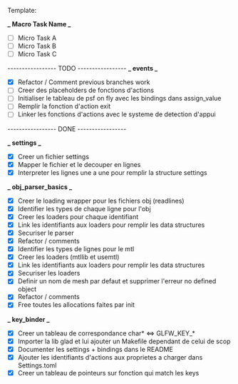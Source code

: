 Template:

**_ Macro Task Name _**

- [ ] Micro Task A 
- [ ] Micro Task B
- [ ] Micro Task C

----------------- TODO -----------------
**_ events  _**
- [x] Refactor / Comment previous branches work
- [ ] Creer des placeholders de fonctions d'actions
- [ ] Initialiser le tableau de psf on fly avec les bindings dans assign_value
- [ ] Remplir la fonction d'action exit
- [ ] Linker les fonctions d'actions avec le systeme de detection d'appui

----------------- DONE -----------------

**_ settings _**
- [x] Creer un fichier settings
- [x] Mapper le fichier et le decouper en lignes
- [x] Interpreter les lignes une a une pour remplir la structure settings

**_ obj_parser_basics  _**
- [x] Creer le loading wrapper pour les fichiers obj (readlines)
- [x] Identifier les types de chaque ligne pour l'obj
- [x] Creer les loaders pour chaque identifiant
- [x] Link les identifiants aux loaders pour remplir les data structures
- [x] Securiser le parser
- [x] Refactor / comments
- [x] Identifier les types de lignes pour le mtl
- [x] Creer les loaders (mtllib et usemtl)
- [x] Link les identifiants aux loaders pour remplir les data structures
- [x] Securiser les loaders
- [x] Definir un nom de mesh par defaut et supprimer l'erreur no defined object
- [x] Refactor / comments
- [x] Free toutes les allocations faites par init

**_ key_binder  _**
- [x] Creer un tableau de correspondance char* <=> GLFW_KEY_*
- [x] Importer la lib glad et lui ajouter un Makefile dependant de celui de scop
- [x] Documenter les settings + bindings dans le README
- [x] Ajouter les identifiants d'actions aux proprietes a charger dans Settings.toml
- [x] Creer un tableau de pointeurs sur fonction qui match les keys
